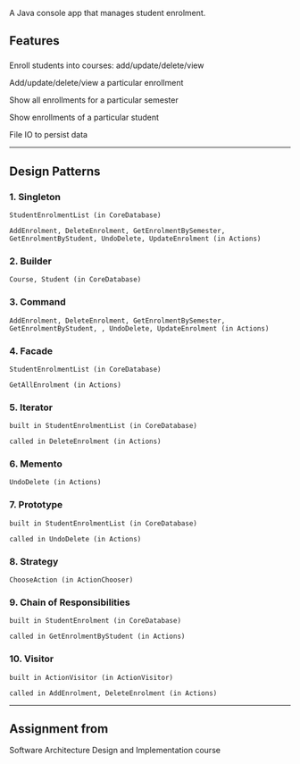 A Java console app that manages student enrolment.
## Features

### 
 Enroll students into courses: add/update/delete/view

 Add/update/delete/view a particular enrollment

 Show all enrollments for a particular semester

 Show enrollments of a particular student

 File IO to persist data
__________________________________________________________________________________________________________________________
## Design Patterns

### 1. Singleton

	StudentEnrolmentList (in CoreDatabase)
  
	AddEnrolment, DeleteEnrolment, GetEnrolmentBySemester, GetEnrolmentByStudent, UndoDelete, UpdateEnrolment (in Actions)

### 2. Builder

	Course, Student (in CoreDatabase)

### 3. Command

	AddEnrolment, DeleteEnrolment, GetEnrolmentBySemester, GetEnrolmentByStudent, , UndoDelete, UpdateEnrolment (in Actions)

### 4. Facade

	StudentEnrolmentList (in CoreDatabase)
  
	GetAllEnrolment (in Actions)

### 5. Iterator

	built in StudentEnrolmentList (in CoreDatabase)
  
	called in DeleteEnrolment (in Actions)

### 6. Memento

	UndoDelete (in Actions)

### 7. Prototype

	built in StudentEnrolmentList (in CoreDatabase)
  
	called in UndoDelete (in Actions)

### 8. Strategy

	ChooseAction (in ActionChooser)

### 9. Chain of Responsibilities

	built in StudentEnrolment (in CoreDatabase)
  
	called in GetEnrolmentByStudent (in Actions)

### 10. Visitor

	built in ActionVisitor (in ActionVisitor)
  
	called in AddEnrolment, DeleteEnrolment (in Actions)
__________________________________________________________________________________________________________________________
## Assignment from
Software Architecture Design and Implementation course
